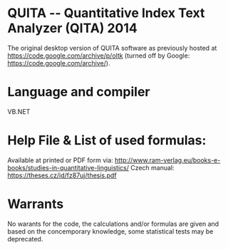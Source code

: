 # QUITA -- Quantitative Index Text Analyzer (QITA) 2014
The original desktop version of QUITA software as previously hosted at https://code.google.com/archive/p/oltk (turned off by Google: https://code.google.com/archive/).

# Language and compiler
VB.NET

# Help File & List of used formulas:
Available at printed or PDF form via: http://www.ram-verlag.eu/books-e-books/studies-in-quantitative-linguistics/
Czech manual: https://theses.cz/id/fz87uj/thesis.pdf

# Warrants
No warants for the code, the calculations and/or formulas are given and based on the concemporary knowledge, some statistical tests may be deprecated.
